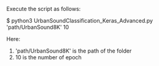 Execute the script as follows:

$ python3 UrbanSoundClassification_Keras_Advanced.py 'path/UrbanSound8K' 10

Here:
1. 'path/UrbanSound8K' is the path of the folder
2. 10 is the number of epoch